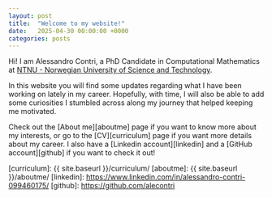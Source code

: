 ```yaml
---
layout: post
title:  "Welcome to my website!"
date:   2025-04-30 00:00:00 +0000
categories: posts
---
```


Hi! I am Alessandro Contri, a PhD Candidate in Computational Mathematics at [NTNU - Norwegian University of Science and Technology][ntnu].

In this website you will find some updates regarding what I have been working on lately in my career. Hopefully, with time, I will also be able to add some curiosities I stumbled across along my journey that helped keeping me motivated.

<!-- {% highlight ruby %}
def print_hi(name)
  puts "Hi, #{name}"
end
print_hi('Tom')
#=> prints 'Hi, Tom' to STDOUT.
{% endhighlight %} -->

Check out the [About me][aboutme] page if you want to know more about my interests, or go to the [CV][curriculum] page if you want more details about my career. I also have a [Linkedin account][linkedin] and a [GitHub account][github] if you want to check it out!

[ntnu]: https://www.ntnu.edu/
[curriculum]: {{ site.baseurl }}/curriculum/
[aboutme]: {{ site.baseurl }}/aboutme/
[linkedin]: https://www.linkedin.com/in/alessandro-contri-099460175/
[github]: https://github.com/alecontri